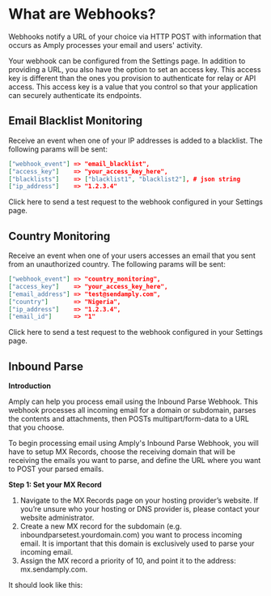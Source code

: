 # What are Webhooks?

Webhooks notify a URL of your choice via HTTP POST with information that occurs as Amply processes your email and users' activity.

Your webhook can be configured from the Settings page. In addition to providing a URL, you also have the option to set an access key. This access key is different than the ones you provision to authenticate for relay or API access. This access key is a value that you control so that your application can securely authenticate its endpoints.


## Email Blacklist Monitoring

Receive an event when one of your IP addresses is added to a blacklist. The following params will be sent:



```json
["webhook_event"] => "email_blacklist",
["access_key"]    => "your_access_key_here",
["blacklists"]    => ["blacklist1", "blacklist2"], # json string
["ip_address"]    => "1.2.3.4"
```

Click here to send a test request to the webhook configured in your Settings page.


## Country Monitoring

Receive an event when one of your users accesses an email that you sent from an unauthorized country. The following params will be sent:

```json
["webhook_event"] => "country_monitoring",
["access_key"]    => "your_access_key_here",
["email_address"] => "test@sendamply.com",
["country"]       => "Nigeria",
["ip_address"]    => "1.2.3.4",
["email_id"]      => "1"
```

Click here to send a test request to the webhook configured in your Settings page.

## Inbound Parse

**Introduction**

Amply can help you process email using the Inbound Parse Webhook. This webhook processes all incoming email for a domain or subdomain, parses the contents and attachments, then POSTs multipart/form-data to a URL that you choose.

To begin processing email using Amply's Inbound Parse Webhook, you will have to setup MX Records, choose the receiving domain that will be receiving the emails you want to parse, and define the URL where you want to POST your parsed emails.

**Step 1: Set your MX Record**

1. Navigate to the MX Records page on your hosting provider’s website. If you’re unsure who your hosting or DNS provider is, please contact your website administrator.
2. Create a new MX record for the subdomain (e.g. inboundparsetest.yourdomain.com) you want to process incoming email. It is important that this domain is exclusively used to parse your incoming email.
3. Assign the MX record a priority of 10, and point it to the address: mx.sendamply.com.

It should look like this:



